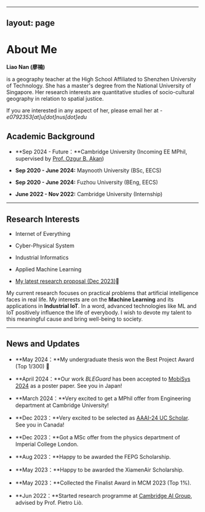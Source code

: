***

## layout: page

# About Me

**Liao Nan (廖楠)**

is a geography teacher at the High School Affiliated to Shenzhen University of Technology. She has a master's degree from the National University of Singapore. Her research interests are quantitative studies of socio-cultural geography in relation to spatial justice.



If you are interested in any aspect of her, please email her at - *e0792353\[at]u\[dot]nus\[dot]edu*

## Academic Background

*   \*\*Sep 2024 - Future：\*\*Cambridge University (Incoming EE MPhil, supervised by [Prof. Ozgur B. Akan](https://ioe.eng.cam.ac.uk/directory/akan))

*   **Sep 2020 - June 2024:** Maynooth University (BSc, EECS)

*   **Sep 2020 - June 2024:** Fuzhou University (BEng, EECS)

*   **June 2022 - Nov 2022:** Cambridge University (Internship)

***

## Research Interests

*   Internet of Everything

*   Cyber-Physical System

*   Industrial Informatics

*   Applied Machine Learning

*   [My latest research proposal (Dec 2023)](https://caihanlin.com/file/proposal-2023.pdf)🔗

My current research focuses on practical problems that artificial intelligence faces in real life. My interests are on the **Machine Learning** and its applications in **Industrial IoT**. In a word, advanced technologies like ML and IoT positively influence the life of everybody.  I wish to devote my talent to this meaningful cause and bring well-being to society.

***

## News and Updates

*   \*\*May 2024：\*\*My undergraduate thesis won the Best Project Award (Top 1/300) 🎉

*   \*\*April 2024：\*\*Our work *BLEGuard* has been accepted to [MobiSys 2024](https://www.sigmobile.org/mobisys/2024/) as a poster paper. See you in Japan!

*   \*\*March 2024：\*\*Very excited to get a MPhil offer from Engineering department at Cambridge University!

*   \*\*Dec 2023：\*\*Very excited to be selected as [AAAI-24 UC Scholar](https://aaai.org/aaai-conference/undergraduate-consortium-program/). See you in Canada!

*   \*\*Dec 2023：\*\*Got a MSc offer from the physics department of Imperial College London.

*   \*\*Aug 2023：\*\*Happy to be awarded the FEPG Scholarship.

*   \*\*May 2023：\*\*Happy to be awarded the XiamenAir Scholarship.

*   \*\*May 2023：\*\*Collected the Finalist Award in MCM 2023 (Top 1%).

*   \*\*Jun 2022：\*\*Started research programme at [Cambridge AI Group](https://www.cl.cam.ac.uk/research/ai/), advised by Prof. Pietro Liò.

